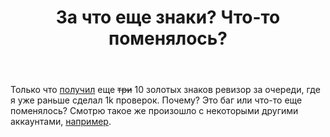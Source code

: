 ﻿---
title: "За что еще знаки? Что-то поменялось?"
se.owner.user_id: 337540
se.owner.display_name: "Victor VosMottor"
se.owner.link: "https://ru.meta.stackoverflow.com/users/337540/victor-vosmottor"
se.link: "https://ru.meta.stackoverflow.com/questions/11337/%d0%97%d0%b0-%d1%87%d1%82%d0%be-%d0%b5%d1%89%d0%b5-%d0%b7%d0%bd%d0%b0%d0%ba%d0%b8-%d0%a7%d1%82%d0%be-%d1%82%d0%be-%d0%bf%d0%be%d0%bc%d0%b5%d0%bd%d1%8f%d0%bb%d0%be%d1%81%d1%8c"
se.question_id: 11337
se.post_type: question
---
<p>Только что <a href="https://ru.stackoverflow.com/help/badges/83/steward?userid=337540">получил</a> еще <s>три</s> 10 золотых знаков ревизор за очереди, где я уже раньше сделал 1k проверок. Почему? Это баг или что-то еще поменялось? Смотрю такое же произошло с некоторыми другими аккаунтами, <a href="https://ru.stackoverflow.com/users/178576/aleksandr-barakin?tab=activity">например</a>.</p>
